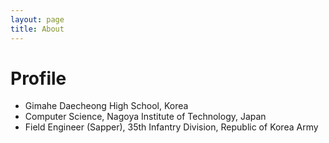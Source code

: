 ```yaml
---
layout: page
title: About
---
```


# Profile

- Gimahe Daecheong High School, Korea
- Computer Science, Nagoya Institute of Technology, Japan
- Field Engineer (Sapper), 35th Infantry Division, Republic of Korea Army